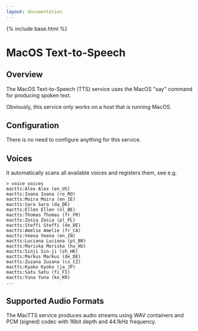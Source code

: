 ```yaml
---
layout: documentation
---
```


{% include base.html %}

# MacOS Text-to-Speech

## Overview

The MacOS Text-to-Speech (TTS) service uses the MacOS "say" command for producing spoken text.

Obviously, this service only works on a host that is running MacOS.

## Configuration

There is no need to configure anything for this service.

## Voices

It automatically scans all available voices and registers them, see e.g.

```
> voice voices
mactts:Alex Alex (en_US)
mactts:Ioana Ioana (ro_RO)
mactts:Moira Moira (en_IE)
mactts:Sara Sara (da_DK)
mactts:Ellen Ellen (nl_BE)
mactts:Thomas Thomas (fr_FR)
mactts:Zosia Zosia (pl_PL)
mactts:Steffi Steffi (de_DE)
mactts:Amelie Amelie (fr_CA)
mactts:Veena Veena (en_IN)
mactts:Luciana Luciana (pt_BR)
mactts:Mariska Mariska (hu_HU)
mactts:Sinji Sin-ji (zh_HK)
mactts:Markus Markus (de_DE)
mactts:Zuzana Zuzana (cs_CZ)
mactts:Kyoko Kyoko (ja_JP)
mactts:Satu Satu (fi_FI)
mactts:Yuna Yuna (ko_KR)
...
```

## Supported Audio Formats

The MacTTS service produces audio streams using WAV containers and PCM (signed) codec with 16bit depth and 44.1kHz frequency.
